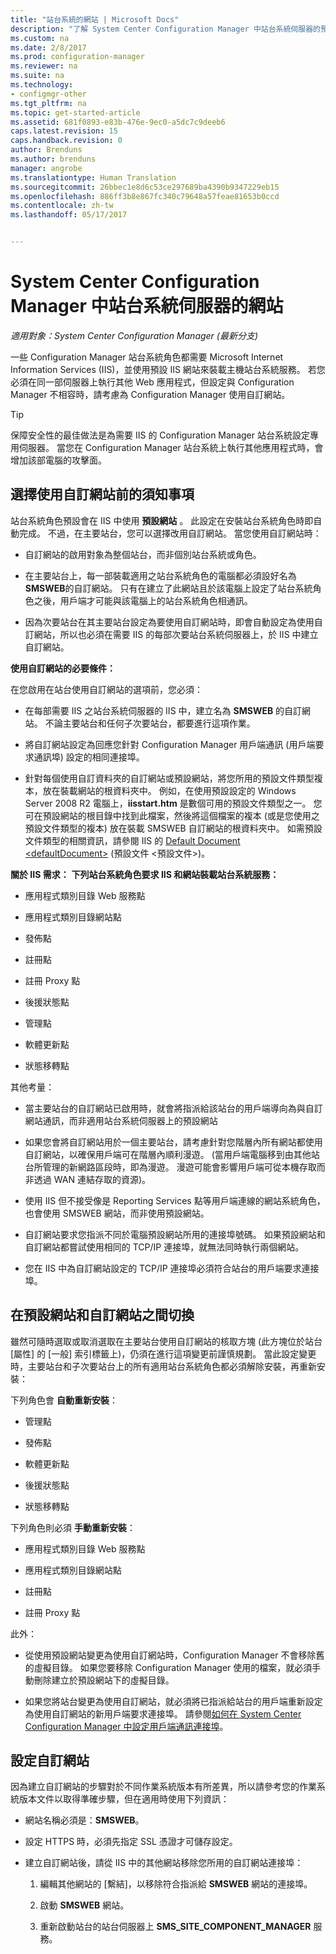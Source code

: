 ```yaml
---
title: "站台系統的網站 | Microsoft Docs"
description: "了解 System Center Configuration Manager 中站台系統伺服器的預設和自訂網站。"
ms.custom: na
ms.date: 2/8/2017
ms.prod: configuration-manager
ms.reviewer: na
ms.suite: na
ms.technology:
- configmgr-other
ms.tgt_pltfrm: na
ms.topic: get-started-article
ms.assetid: 681f0893-e83b-476e-9ec0-a5dc7c9deeb6
caps.latest.revision: 15
caps.handback.revision: 0
author: Brenduns
ms.author: brenduns
manager: angrobe
ms.translationtype: Human Translation
ms.sourcegitcommit: 26bbec1e8d6c53ce297689ba4390b9347229eb15
ms.openlocfilehash: 886ff3b8e867fc340c79648a57feae81653b0ccd
ms.contentlocale: zh-tw
ms.lasthandoff: 05/17/2017


---
```

# <a name="websites-for-site-system-servers-in-system-center-configuration-manager"></a>System Center Configuration Manager 中站台系統伺服器的網站

*適用對象：System Center Configuration Manager (最新分支)*

一些 Configuration Manager 站台系統角色都需要 Microsoft Internet Information Services (IIS)，並使用預設 IIS 網站來裝載主機站台系統服務。 若您必須在同一部伺服器上執行其他 Web 應用程式，但設定與 Configuration Manager 不相容時，請考慮為 Configuration Manager 使用自訂網站。  

> [!TIP]  
>  保障安全性的最佳做法是為需要 IIS 的 Configuration Manager 站台系統設定專用伺服器。 當您在 Configuration Manager 站台系統上執行其他應用程式時，會增加該部電腦的攻擊面。  




##  <a name="BKMK_What2Know"></a> 選擇使用自訂網站前的須知事項  
 站台系統角色預設會在 IIS 中使用 **預設網站** 。 此設定在安裝站台系統角色時即自動完成。 不過，在主要站台，您可以選擇改用自訂網站。 當您使用自訂網站時：  

-   自訂網站的啟用對象為整個站台，而非個別站台系統或角色。  

-   在主要站台上，每一部裝載適用之站台系統角色的電腦都必須設好名為 **SMSWEB**的自訂網站。 只有在建立了此網站且於該電腦上設定了站台系統角色之後，用戶端才可能與該電腦上的站台系統角色相通訊。  

-   因為次要站台在其主要站台設定為要使用自訂網站時，即會自動設定為使用自訂網站，所以也必須在需要 IIS 的每部次要站台系統伺服器上，於 IIS 中建立自訂網站。  


  **使用自訂網站的必要條件：**  

 在您啟用在站台使用自訂網站的選項前，您必須：  

-   在每部需要 IIS 之站台系統伺服器的 IIS 中，建立名為 **SMSWEB** 的自訂網站。 不論主要站台和任何子次要站台，都要進行這項作業。  

-   將自訂網站設定為回應您針對 Configuration Manager 用戶端通訊 (用戶端要求通訊埠) 設定的相同連接埠。  

-   針對每個使用自訂資料夾的自訂網站或預設網站，將您所用的預設文件類型複本，放在裝載網站的根資料夾中。 例如，在使用預設設定的 Windows Server 2008 R2 電腦上，**iisstart.htm** 是數個可用的預設文件類型之一。 您可在預設網站的根目錄中找到此檔案，然後將這個檔案的複本 (或是您使用之預設文件類型的複本) 放在裝載 SMSWEB 自訂網站的根資料夾中。 如需預設文件類型的相關資訊，請參閱 IIS 的 [Default Document &lt;defaultDocument\>](http://www.iis.net/configreference/system.webserver/defaultdocument) (預設文件 <預設文件>)。  

**關於 IIS 需求：**
**下列站台系統角色要求 IIS 和網站裝載站台系統服務：**  

-   應用程式類別目錄 Web 服務點  

-   應用程式類別目錄網站點  

-   發佈點  

-   註冊點  

-   註冊 Proxy 點  

-   後援狀態點  

-   管理點  

-   軟體更新點  

-   狀態移轉點  

其他考量：  

-   當主要站台的自訂網站已啟用時，就會將指派給該站台的用戶端導向為與自訂網站通訊，而非適用站台系統伺服器上的預設網站  

-   如果您會將自訂網站用於一個主要站台，請考慮針對您階層內所有網站都使用自訂網站，以確保用戶端可在階層內順利漫遊。 (當用戶端電腦移到由其他站台所管理的新網路區段時，即為漫遊。 漫遊可能會影響用戶端可從本機存取而非透過 WAN 連結存取的資源)。  

-   使用 IIS 但不接受像是 Reporting Services 點等用戶端連線的網站系統角色，也會使用 SMSWEB 網站，而非使用預設網站。  

-   自訂網站要求您指派不同於電腦預設網站所用的連接埠號碼。 如果預設網站和自訂網站都嘗試使用相同的 TCP/IP 連接埠，就無法同時執行兩個網站。  

-   您在 IIS 中為自訂網站設定的 TCP/IP 連接埠必須符合站台的用戶端要求連接埠。  

## <a name="switch-between-default-and-custom-websites"></a>在預設網站和自訂網站之間切換  
雖然可隨時選取或取消選取在主要站台使用自訂網站的核取方塊 (此方塊位於站台 [屬性] 的 [一般] 索引標籤上)，仍須在進行這項變更前謹慎規劃。 當此設定變更時，主要站台和子次要站台上的所有適用站台系統角色都必須解除安裝，再重新安裝：  

下列角色會 **自動重新安裝**：  

-   管理點  

-   發佈點  

-   軟體更新點  

-   後援狀態點  

-   狀態移轉點  

下列角色則必須 **手動重新安裝**：  

-   應用程式類別目錄 Web 服務點  

-   應用程式類別目錄網站點  

-   註冊點  

-   註冊 Proxy 點  

此外：  

-   從使用預設網站變更為使用自訂網站時，Configuration Manager 不會移除舊的虛擬目錄。 如果您要移除 Configuration Manager 使用的檔案，就必須手動刪除建立於預設網站下的虛擬目錄。  

-   如果您將站台變更為使用自訂網站，就必須將已指派給站台的用戶端重新設定為使用自訂網站的新用戶端要求連接埠。 請參閱[如何在 System Center Configuration Manager 中設定用戶端通訊連接埠](../../../core/clients/deploy/configure-client-communication-ports.md)。  

## <a name="set-up-custom-websites"></a>設定自訂網站  
因為建立自訂網站的步驟對於不同作業系統版本有所差異，所以請參考您的作業系統版本文件以取得準確步驟，但在適用時使用下列資訊：  

-   網站名稱必須是：**SMSWEB**。  

-   設定 HTTPS 時，必須先指定 SSL 憑證才可儲存設定。  

-   建立自訂網站後，請從 IIS 中的其他網站移除您所用的自訂網站連接埠：  

    1.  編輯其他網站的 [繫結]，以移除符合指派給 **SMSWEB** 網站的連接埠。  

    2.  啟動 **SMSWEB** 網站。  

    3.  重新啟動站台的站台伺服器上 **SMS_SITE_COMPONENT_MANAGER** 服務。  

